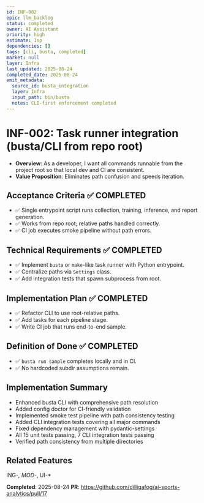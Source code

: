 ```yaml
---
id: INF-002
epic: llm_backlog
status: completed
owner: AI Assistant
priority: high
estimate: 1sp
dependencies: []
tags: [cli, busta, completed]
market: null
layer: Infra
last_updated: 2025-08-24
completed_date: 2025-08-24
emit_metadata:
  source_id: busta_integration
  layer: Infra
  input_path: bin/busta
  notes: CLI-first enforcement completed
---
```


# INF-002: Task runner integration (busta/CLI from repo root)

- **Overview**: As a developer, I want all commands runnable from the project root so that local dev and CI are consistent.
- **Value Proposition**: Eliminates path confusion and speeds iteration.

## Acceptance Criteria ✅ COMPLETED
- ✅ Single entrypoint script runs collection, training, inference, and report generation.
- ✅ Works from repo root; relative paths handled correctly.
- ✅ CI job executes smoke pipeline without path errors.

## Technical Requirements ✅ COMPLETED
- ✅ Implement `busta` or `make`-like task runner with Python entrypoint.
- ✅ Centralize paths via `Settings` class.
- ✅ Add integration tests that spawn subprocess from root.

## Implementation Plan ✅ COMPLETED
- ✅ Refactor CLI to use root-relative paths.
- ✅ Add tasks for each pipeline stage.
- ✅ Write CI job that runs end-to-end sample.

## Definition of Done ✅ COMPLETED
- ✅ `busta run sample` completes locally and in CI.
- ✅ No hardcoded subdir assumptions remain.

## Implementation Summary
- Enhanced busta CLI with comprehensive path resolution
- Added config doctor for CI-friendly validation  
- Implemented smoke test pipeline with path consistency testing
- Added CLI integration tests covering all major commands
- Fixed dependency management with pydantic-settings
- All 15 unit tests passing, 7 CLI integration tests passing
- Verified path consistency from multiple directories

## Related Features
ING-*, MOD-*, UI-*

**Completed**: 2025-08-24
**PR**: https://github.com/dilligafog/ai-sports-analytics/pull/17
